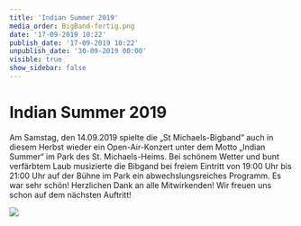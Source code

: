 ```yaml
---
title: 'Indian Summer 2019'
media_order: BigBand-fertig.png
date: '17-09-2019 10:22'
publish_date: '17-09-2019 10:22'
unpublish_date: '30-09-2019 00:00'
visible: true
show_sidebar: false
---
```


# Indian Summer 2019

Am Samstag, den 14.09.2019 spielte die „St Michaels-Bigband“ auch in diesem Herbst wieder ein Open-Air-Konzert unter dem Motto „Indian Summer“ im Park des St. Michaels-Heims. Bei schönem Wetter und bunt verfärbtem Laub musizierte die Bibgand bei freiem Eintritt von 19:00 Uhr bis 21:00 Uhr auf der Bühne im Park ein abwechslungsreiches Programm. Es war sehr schön! Herzlichen Dank an alle Mitwirkenden! Wir freuen uns schon auf dem nächsten Auftritt!

![](https://smh-gemeinden.de/user/pages/02.news/indian-summer-2019/BigBand-fertig.png)